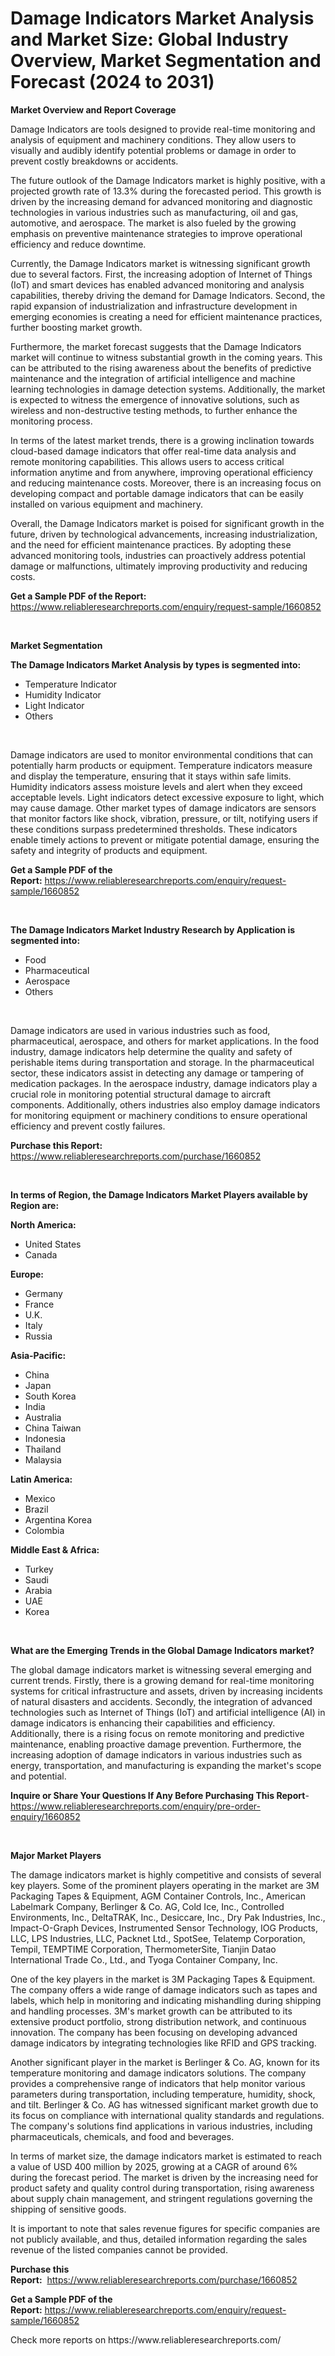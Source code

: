 <p><h1>Damage Indicators Market Analysis and Market Size: Global Industry Overview, Market Segmentation and Forecast (2024 to 2031)</h1></p><p><strong>Market Overview and Report Coverage</strong></p>
<p><p>Damage Indicators are tools designed to provide real-time monitoring and analysis of equipment and machinery conditions. They allow users to visually and audibly identify potential problems or damage in order to prevent costly breakdowns or accidents.</p><p>The future outlook of the Damage Indicators market is highly positive, with a projected growth rate of 13.3% during the forecasted period. This growth is driven by the increasing demand for advanced monitoring and diagnostic technologies in various industries such as manufacturing, oil and gas, automotive, and aerospace. The market is also fueled by the growing emphasis on preventive maintenance strategies to improve operational efficiency and reduce downtime.</p><p>Currently, the Damage Indicators market is witnessing significant growth due to several factors. First, the increasing adoption of Internet of Things (IoT) and smart devices has enabled advanced monitoring and analysis capabilities, thereby driving the demand for Damage Indicators. Second, the rapid expansion of industrialization and infrastructure development in emerging economies is creating a need for efficient maintenance practices, further boosting market growth.</p><p>Furthermore, the market forecast suggests that the Damage Indicators market will continue to witness substantial growth in the coming years. This can be attributed to the rising awareness about the benefits of predictive maintenance and the integration of artificial intelligence and machine learning technologies in damage detection systems. Additionally, the market is expected to witness the emergence of innovative solutions, such as wireless and non-destructive testing methods, to further enhance the monitoring process.</p><p>In terms of the latest market trends, there is a growing inclination towards cloud-based damage indicators that offer real-time data analysis and remote monitoring capabilities. This allows users to access critical information anytime and from anywhere, improving operational efficiency and reducing maintenance costs. Moreover, there is an increasing focus on developing compact and portable damage indicators that can be easily installed on various equipment and machinery.</p><p>Overall, the Damage Indicators market is poised for significant growth in the future, driven by technological advancements, increasing industrialization, and the need for efficient maintenance practices. By adopting these advanced monitoring tools, industries can proactively address potential damage or malfunctions, ultimately improving productivity and reducing costs.</p></p>
<p><strong>Get a Sample PDF of the Report:</strong> <a href="https://www.reliableresearchreports.com/enquiry/request-sample/1660852">https://www.reliableresearchreports.com/enquiry/request-sample/1660852</a></p>
<p>&nbsp;</p>
<p><strong>Market Segmentation</strong></p>
<p><strong>The Damage Indicators Market Analysis by types is segmented into:</strong></p>
<p><ul><li>Temperature Indicator</li><li>Humidity Indicator</li><li>Light Indicator</li><li>Others</li></ul></p>
<p>&nbsp;</p>
<p><p>Damage indicators are used to monitor environmental conditions that can potentially harm products or equipment. Temperature indicators measure and display the temperature, ensuring that it stays within safe limits. Humidity indicators assess moisture levels and alert when they exceed acceptable levels. Light indicators detect excessive exposure to light, which may cause damage. Other market types of damage indicators are sensors that monitor factors like shock, vibration, pressure, or tilt, notifying users if these conditions surpass predetermined thresholds. These indicators enable timely actions to prevent or mitigate potential damage, ensuring the safety and integrity of products and equipment.</p></p>
<p><strong>Get a Sample PDF of the Report:</strong>&nbsp;<a href="https://www.reliableresearchreports.com/enquiry/request-sample/1660852">https://www.reliableresearchreports.com/enquiry/request-sample/1660852</a></p>
<p>&nbsp;</p>
<p><strong>The Damage Indicators Market Industry Research by Application is segmented into:</strong></p>
<p><ul><li>Food</li><li>Pharmaceutical</li><li>Aerospace</li><li>Others</li></ul></p>
<p>&nbsp;</p>
<p><p>Damage indicators are used in various industries such as food, pharmaceutical, aerospace, and others for market applications. In the food industry, damage indicators help determine the quality and safety of perishable items during transportation and storage. In the pharmaceutical sector, these indicators assist in detecting any damage or tampering of medication packages. In the aerospace industry, damage indicators play a crucial role in monitoring potential structural damage to aircraft components. Additionally, others industries also employ damage indicators for monitoring equipment or machinery conditions to ensure operational efficiency and prevent costly failures.</p></p>
<p><strong>Purchase this Report:</strong>&nbsp; <a href="https://www.reliableresearchreports.com/purchase/1660852">https://www.reliableresearchreports.com/purchase/1660852</a></p>
<p>&nbsp;</p>
<p><strong>In terms of Region, the Damage Indicators Market Players available by Region are:</strong></p>
<p>
    <p> <strong> North America: </strong>
        <ul>
            <li>United States</li>
            <li>Canada</li>
        </ul>
        </p> 
    <p> <strong> Europe: </strong>
        <ul>
            <li>Germany</li>
            <li>France</li>
            <li>U.K.</li>
            <li>Italy</li>
            <li>Russia</li>
        </ul>
        </p> 
    <p> <strong> Asia-Pacific: </strong>
        <ul>
            <li>China</li>
            <li>Japan</li>
            <li>South Korea</li>
            <li>India</li>
            <li>Australia</li>
            <li>China Taiwan</li>
            <li>Indonesia</li>
            <li>Thailand</li>
            <li>Malaysia</li>
        </ul>
        </p> 
    <p> <strong> Latin America: </strong>
        <ul>
            <li>Mexico</li>
            <li>Brazil</li>
            <li>Argentina Korea</li>
            <li>Colombia</li>
        </ul>
        </p> 
    <p> <strong> Middle East & Africa: </strong>
        <ul>
            <li>Turkey</li>
            <li>Saudi</li>
            <li>Arabia</li>
            <li>UAE</li>
            <li>Korea</li>
        </ul>
    </p>
    </p>
<p>&nbsp;</p>
<p><strong>What are the Emerging Trends in the Global Damage Indicators market?</strong></p>
<p><p>The global damage indicators market is witnessing several emerging and current trends. Firstly, there is a growing demand for real-time monitoring systems for critical infrastructure and assets, driven by increasing incidents of natural disasters and accidents. Secondly, the integration of advanced technologies such as Internet of Things (IoT) and artificial intelligence (AI) in damage indicators is enhancing their capabilities and efficiency. Additionally, there is a rising focus on remote monitoring and predictive maintenance, enabling proactive damage prevention. Furthermore, the increasing adoption of damage indicators in various industries such as energy, transportation, and manufacturing is expanding the market's scope and potential.</p></p>
<p><strong>Inquire or Share Your Questions If Any Before Purchasing This Report</strong>- <a href="https://www.reliableresearchreports.com/enquiry/pre-order-enquiry/1660852">https://www.reliableresearchreports.com/enquiry/pre-order-enquiry/1660852</a></p>
<p>&nbsp;</p>
<p><strong>Major Market Players</strong></p>
<p><p>The damage indicators market is highly competitive and consists of several key players. Some of the prominent players operating in the market are 3M Packaging Tapes & Equipment, AGM Container Controls, Inc., American Labelmark Company, Berlinger & Co. AG, Cold Ice, Inc., Controlled Environments, Inc., DeltaTRAK, Inc., Desiccare, Inc., Dry Pak Industries, Inc., Impact-O-Graph Devices, Instrumented Sensor Technology, IOG Products, LLC, LPS Industries, LLC, Packnet Ltd., SpotSee, Telatemp Corporation, Tempil, TEMPTIME Corporation, ThermometerSite, Tianjin Datao International Trade Co., Ltd., and Tyoga Container Company, Inc.</p><p>One of the key players in the market is 3M Packaging Tapes & Equipment. The company offers a wide range of damage indicators such as tapes and labels, which help in monitoring and indicating mishandling during shipping and handling processes. 3M's market growth can be attributed to its extensive product portfolio, strong distribution network, and continuous innovation. The company has been focusing on developing advanced damage indicators by integrating technologies like RFID and GPS tracking.</p><p>Another significant player in the market is Berlinger & Co. AG, known for its temperature monitoring and damage indicators solutions. The company provides a comprehensive range of indicators that help monitor various parameters during transportation, including temperature, humidity, shock, and tilt. Berlinger & Co. AG has witnessed significant market growth due to its focus on compliance with international quality standards and regulations. The company's solutions find applications in various industries, including pharmaceuticals, chemicals, and food and beverages.</p><p>In terms of market size, the damage indicators market is estimated to reach a value of USD 400 million by 2025, growing at a CAGR of around 6% during the forecast period. The market is driven by the increasing need for product safety and quality control during transportation, rising awareness about supply chain management, and stringent regulations governing the shipping of sensitive goods.</p><p>It is important to note that sales revenue figures for specific companies are not publicly available, and thus, detailed information regarding the sales revenue of the listed companies cannot be provided.</p></p>
<p><strong>Purchase this Report:</strong>&nbsp;&nbsp;<a href="https://www.reliableresearchreports.com/purchase/1660852">https://www.reliableresearchreports.com/purchase/1660852</a></p>
<p></p>
<p><strong>Get a Sample PDF of the Report:</strong>&nbsp;<a href="https://www.reliableresearchreports.com/enquiry/request-sample/1660852">https://www.reliableresearchreports.com/enquiry/request-sample/1660852</a></p>
<p>Check more reports on https://www.reliableresearchreports.com/</p>